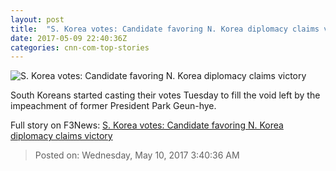 ```yaml
---
layout: post
title:  "S. Korea votes: Candidate favoring N. Korea diplomacy claims victory"
date: 2017-05-09 22:40:36Z
categories: cnn-com-top-stories
---
```


![S. Korea votes: Candidate favoring N. Korea diplomacy claims victory](http://i2.cdn.cnn.com/cnnnext/dam/assets/170509084006-02-south-korean-election-moon-super-tease.jpg)

South Koreans started casting their votes Tuesday to fill the void left by the impeachment of former President Park Geun-hye.


Full story on F3News: [S. Korea votes: Candidate favoring N. Korea diplomacy claims victory](http://www.f3nws.com/n/AKjQBE)

> Posted on: Wednesday, May 10, 2017 3:40:36 AM
